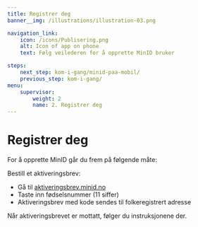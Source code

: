 ```yaml
---
title: Registrer deg
banner__img: /illustrations/illustration-03.png

navigation_link:
    icon: /icons/Publisering.png
    alt: Icon of app on phone
    text: Følg veilederen for å opprette MinID bruker

steps:
    next_step: kom-i-gang/minid-paa-mobil/
    previous_step: kom-i-gang/
menu:
    supervisor:
        weight: 2
        name: 2. Registrer deg
---
```


# Registrer deg

For å opprette MinID går du frem på følgende måte:   

Bestill et aktiveringsbrev:
- Gå til [aktiveringsbrev.minid.no](https://aktiveringsbrev.minid.no/order)  
- Taste inn fødselsnummer (11 siffer) 
- Aktiveringsbrev med kode sendes til folkeregistrert adresse

Når aktiveringsbrevet er mottatt, følger du instruksjonene der. 
